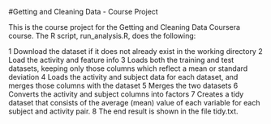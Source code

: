 #Getting and Cleaning Data - Course Project

This is the course project for the Getting and Cleaning Data Coursera course. The R script, run_analysis.R, does the following:

1 Download the dataset if it does not already exist in the working directory
2 Load the activity and feature info
3 Loads both the training and test datasets, keeping only those columns which reflect a mean or standard deviation
4 Loads the activity and subject data for each dataset, and merges those columns with the dataset
5 Merges the two datasets
6 Converts the activity and subject columns into factors
7 Creates a tidy dataset that consists of the average (mean) value of each variable for each subject and activity pair.
8 The end result is shown in the file tidy.txt.